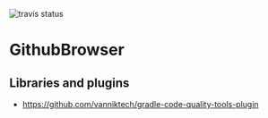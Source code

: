 ![travis status](https://travis-ci.com/JanStoltman/GithubBrowser.svg?branch=master)
# GithubBrowser

## Libraries and plugins
* https://github.com/vanniktech/gradle-code-quality-tools-plugin
